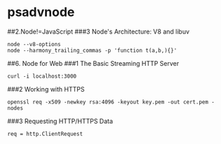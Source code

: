 # psadvnode
##2.Node!=JavaScript
###3 Node's Architecture: V8 and libuv
```
node --v8-options
node --harmony_trailing_commas -p 'function t(a,b,){}'
```

##6. Node for Web
###1 The Basic Streaming HTTP Server
```
curl -i localhost:3000
```

###2 Working with HTTPS
```
openssl req -x509 -newkey rsa:4096 -keyout key.pem -out cert.pem -nodes
```


###3 Requesting HTTP/HTTPS Data
```
req = http.ClientRequest
```
